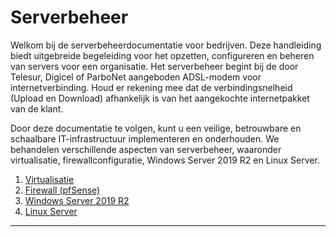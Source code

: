 # Serverbeheer

Welkom bij de serverbeheerdocumentatie voor bedrijven. Deze handleiding biedt uitgebreide begeleiding voor het opzetten, configureren en beheren van servers voor een organisatie. Het serverbeheer begint bij de door Telesur, Digicel of ParboNet aangeboden ADSL-modem voor internetverbinding. Houd er rekening mee dat de verbindingsnelheid (Upload en Download) afhankelijk is van het aangekochte internetpakket van de klant.

Door deze documentatie te volgen, kunt u een veilige, betrouwbare en schaalbare IT-infrastructuur implementeren en onderhouden. We behandelen verschillende aspecten van serverbeheer, waaronder virtualisatie, firewallconfiguratie, Windows Server 2019 R2 en Linux Server.

1. [Virtualisatie](#virtualisatie)
2. [Firewall (pfSense)](#firewall-pfsense)
3. [Windows Server 2019 R2](#windows-server-2019-r2)
4. [Linux Server](#linux-server)

---


